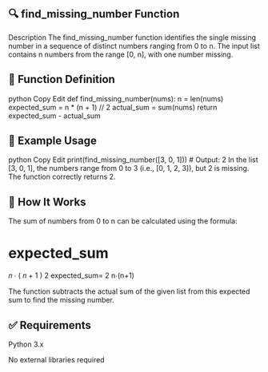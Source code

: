 ## 🔍 find_missing_number Function
Description
The find_missing_number function identifies the single missing number in a sequence of distinct numbers ranging from 0 to n. The input list contains n numbers from the range [0, n], with one number missing.

## 🔧 Function Definition
python
Copy
Edit
def find_missing_number(nums):
    n = len(nums)
    expected_sum = n * (n + 1) // 2
    actual_sum = sum(nums)
    return expected_sum - actual_sum
## 🧪 Example Usage
python
Copy
Edit
print(find_missing_number([3, 0, 1]))  # Output: 2
In the list [3, 0, 1], the numbers range from 0 to 3 (i.e., [0, 1, 2, 3]), but 2 is missing. The function correctly returns 2.

## 🧠 How It Works
The sum of numbers from 0 to n can be calculated using the formula:

expected_sum
=
𝑛
⋅
(
𝑛
+
1
)
2
expected_sum= 
2
n⋅(n+1)
​
 
The function subtracts the actual sum of the given list from this expected sum to find the missing number.

## ✅ Requirements
Python 3.x

No external libraries required

